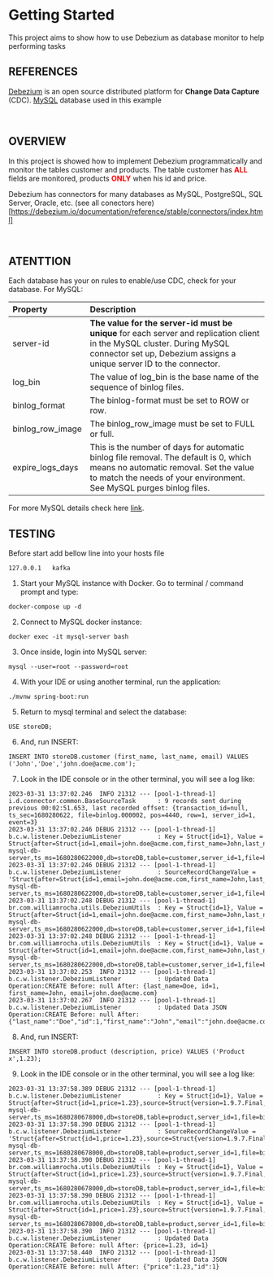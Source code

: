 # Getting Started
This project aims to show how to use Debezium as database monitor to help performing tasks

## REFERENCES

[Debezium](https://debezium.io/) is an open source distributed platform for __Change Data Capture__ (CDC).
[MySQL](https://www.mysql.com/) database used in this example

<br>

## OVERVIEW
In this project is showed how to implement Debezium programmatically and monitor the tables customer and products. The table customer has <span style="color:red">__ALL__</span> fields are monitored, products <span style="color:red">__ONLY__</span> when his id and price.

Debezium has connectors for many databases as MySQL, PostgreSQL, SQL Server, Oracle, etc. (see all conectors here)[https://debezium.io/documentation/reference/stable/connectors/index.html]

<br>

## ATENTTION
Each database has your on rules to enable/use CDC, check for your database. For MySQL:

| Property | Description                                                                                                                                                                                            |
| :------- |:-------------------------------------------------------------------------------------------------------------------------------------------------------------------------------------------------------|
| server-id | __The value for the server-id must be unique__ for each server and replication client in the MySQL cluster. During MySQL connector set up, Debezium assigns a unique server ID to the connector.       |
| log_bin | The value of log_bin is the base name of the sequence of binlog files.                                                                                                                                 |
| binlog_format | The binlog-format must be set to ROW or row.                                                                                                                                                           |
| binlog_row_image | The binlog_row_image must be set to FULL or full.                                                                                                                                                      |
| expire_logs_days | This is the number of days for automatic binlog file removal. The default is 0, which means no automatic removal. Set the value to match the needs of your environment. See MySQL purges binlog files. |

For more MySQL details check here [link](https://debezium.io/documentation/reference/stable/connectors/mysql.html#:~:text=Descriptions%20of%20MySQL%20binlog%20configuration%20properties).

## TESTING

Before start add bellow line into your hosts file
```shell
127.0.0.1	kafka
```

1. Start your MySQL instance with Docker. Go to terminal / command prompt and type:
```shell
docker-compose up -d
```
2. Connect to MySQL docker instance:
```shell
docker exec -it mysql-server bash
```

3. Once inside, login into MySQL server:
```shell
mysql --user=root --password=root
```

4. With your IDE or using another terminal, run the application:
```shell
./mvnw spring-boot:run
```

5. Return to mysql terminal and select the database:
```shell
USE storeDB;
```

6. And, run INSERT:
```shell
INSERT INTO storeDB.customer (first_name, last_name, email) VALUES ('John','Doe','john.doe@acme.com');
```

7. Look in the IDE console or in the other terminal, you will see a log like:
```log
2023-03-31 13:37:02.246  INFO 21312 --- [pool-1-thread-1] i.d.connector.common.BaseSourceTask      : 9 records sent during previous 00:02:51.653, last recorded offset: {transaction_id=null, ts_sec=1680280622, file=binlog.000002, pos=4440, row=1, server_id=1, event=3}
2023-03-31 13:37:02.246 DEBUG 21312 --- [pool-1-thread-1] b.c.w.listener.DebeziumListener          : Key = Struct{id=1}, Value = Struct{after=Struct{id=1,email=john.doe@acme.com,first_name=John,last_name=Doe},source=Struct{version=1.9.7.Final,connector=mysql,name=store-mysql-db-server,ts_ms=1680280622000,db=storeDB,table=customer,server_id=1,file=binlog.000002,pos=4778,row=0,thread=11},op=c,ts_ms=1680280622099}
2023-03-31 13:37:02.246 DEBUG 21312 --- [pool-1-thread-1] b.c.w.listener.DebeziumListener          : SourceRecordChangeValue = 'Struct{after=Struct{id=1,email=john.doe@acme.com,first_name=John,last_name=Doe},source=Struct{version=1.9.7.Final,connector=mysql,name=store-mysql-db-server,ts_ms=1680280622000,db=storeDB,table=customer,server_id=1,file=binlog.000002,pos=4778,row=0,thread=11},op=c,ts_ms=1680280622099}'
2023-03-31 13:37:02.248 DEBUG 21312 --- [pool-1-thread-1] br.com.williamrocha.utils.DebeziumUtils  : Key = Struct{id=1}, Value = Struct{after=Struct{id=1,email=john.doe@acme.com,first_name=John,last_name=Doe},source=Struct{version=1.9.7.Final,connector=mysql,name=store-mysql-db-server,ts_ms=1680280622000,db=storeDB,table=customer,server_id=1,file=binlog.000002,pos=4778,row=0,thread=11},op=c,ts_ms=1680280622099}
2023-03-31 13:37:02.248 DEBUG 21312 --- [pool-1-thread-1] br.com.williamrocha.utils.DebeziumUtils  : Key = Struct{id=1}, Value = Struct{after=Struct{id=1,email=john.doe@acme.com,first_name=John,last_name=Doe},source=Struct{version=1.9.7.Final,connector=mysql,name=store-mysql-db-server,ts_ms=1680280622000,db=storeDB,table=customer,server_id=1,file=binlog.000002,pos=4778,row=0,thread=11},op=c,ts_ms=1680280622099}
2023-03-31 13:37:02.253  INFO 21312 --- [pool-1-thread-1] b.c.w.listener.DebeziumListener          : Updated Data Operation:CREATE Before: null After: {last_name=Doe, id=1, first_name=John, email=john.doe@acme.com}
2023-03-31 13:37:02.267  INFO 21312 --- [pool-1-thread-1] b.c.w.listener.DebeziumListener          : Updated Data JSON Operation:CREATE Before: null After: {"last_name":"Doe","id":1,"first_name":"John","email":"john.doe@acme.com"}
```

8. And, run INSERT:
```shell
INSERT INTO storeDB.product (description, price) VALUES ('Product x',1.23);
```

9. Look in the IDE console or in the other terminal, you will see a log like:
```shell
2023-03-31 13:37:58.389 DEBUG 21312 --- [pool-1-thread-1] b.c.w.listener.DebeziumListener          : Key = Struct{id=1}, Value = Struct{after=Struct{id=1,price=1.23},source=Struct{version=1.9.7.Final,connector=mysql,name=store-mysql-db-server,ts_ms=1680280678000,db=storeDB,table=product,server_id=1,file=binlog.000002,pos=5269,row=0,thread=11},op=c,ts_ms=1680280678325}
2023-03-31 13:37:58.390 DEBUG 21312 --- [pool-1-thread-1] b.c.w.listener.DebeziumListener          : SourceRecordChangeValue = 'Struct{after=Struct{id=1,price=1.23},source=Struct{version=1.9.7.Final,connector=mysql,name=store-mysql-db-server,ts_ms=1680280678000,db=storeDB,table=product,server_id=1,file=binlog.000002,pos=5269,row=0,thread=11},op=c,ts_ms=1680280678325}'
2023-03-31 13:37:58.390 DEBUG 21312 --- [pool-1-thread-1] br.com.williamrocha.utils.DebeziumUtils  : Key = Struct{id=1}, Value = Struct{after=Struct{id=1,price=1.23},source=Struct{version=1.9.7.Final,connector=mysql,name=store-mysql-db-server,ts_ms=1680280678000,db=storeDB,table=product,server_id=1,file=binlog.000002,pos=5269,row=0,thread=11},op=c,ts_ms=1680280678325}
2023-03-31 13:37:58.390 DEBUG 21312 --- [pool-1-thread-1] br.com.williamrocha.utils.DebeziumUtils  : Key = Struct{id=1}, Value = Struct{after=Struct{id=1,price=1.23},source=Struct{version=1.9.7.Final,connector=mysql,name=store-mysql-db-server,ts_ms=1680280678000,db=storeDB,table=product,server_id=1,file=binlog.000002,pos=5269,row=0,thread=11},op=c,ts_ms=1680280678325}
2023-03-31 13:37:58.390  INFO 21312 --- [pool-1-thread-1] b.c.w.listener.DebeziumListener          : Updated Data Operation:CREATE Before: null After: {price=1.23, id=1}
2023-03-31 13:37:58.440  INFO 21312 --- [pool-1-thread-1] b.c.w.listener.DebeziumListener          : Updated Data JSON Operation:CREATE Before: null After: {"price":1.23,"id":1}
```

